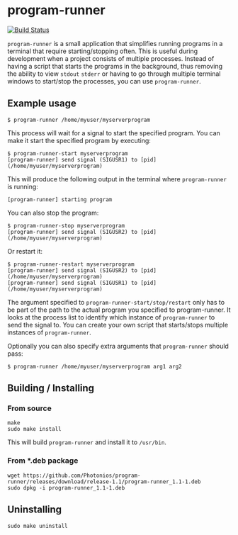 # program-runner
[![Build Status](https://travis-ci.org/Photonios/program-runner.svg?branch=master)](https://travis-ci.org/Photonios/program-runner)

`program-runner` is a small application that simplifies running programs in a terminal that require starting/stopping often. This is useful during development when a project consists of multiple processes. Instead of having a script that starts the programs in the background, thus removing the ability to view `stdout` `stderr` or having to go through multiple terminal windows to start/stop the processes, you can use `program-runner`.


## Example usage

    $ program-runner /home/myuser/myserverprogram

This process will wait for a signal to start the specified program. You can make it start the specified program by executing:

    $ program-runner-start myserverprogram
    [program-runner] send signal (SIGUSR1) to [pid] (/home/myuser/myserverprogram)

This will produce the following output in the terminal where `program-runner` is running:

    [program-runner] starting program
    
You can also stop the program:

    $ program-runner-stop myserverprogram
    [program-runner] send signal (SIGUSR2) to [pid] (/home/myuser/myserverprogram)

Or restart it:

    $ program-runner-restart myserverprogram
    [program-runner] send signal (SIGUSR2) to [pid] (/home/myuser/myserverprogram)
    [program-runner] send signal (SIGUSR1) to [pid] (/home/myuser/myserverprogram)

The argument specified to `program-runner-start/stop/restart` only has to be part of the path to the actual program you specified to program-runner. It looks at the process list to identify which instance of `program-runner` to send the signal to. You can create your own script that starts/stops multiple instances of `program-runner`.

Optionally you can also specify extra arguments that `program-runner` should pass:

    $ program-runner /home/myuser/myserverprogram arg1 arg2

## Building / Installing
### From source

    make
    sudo make install

This will build `program-runner` and install it to `/usr/bin`.

### From *.deb package

    wget https://github.com/Photonios/program-runner/releases/download/release-1.1/program-runner_1.1-1.deb
    sudo dpkg -i program-runner_1.1-1.deb


## Uninstalling

    sudo make uninstall

